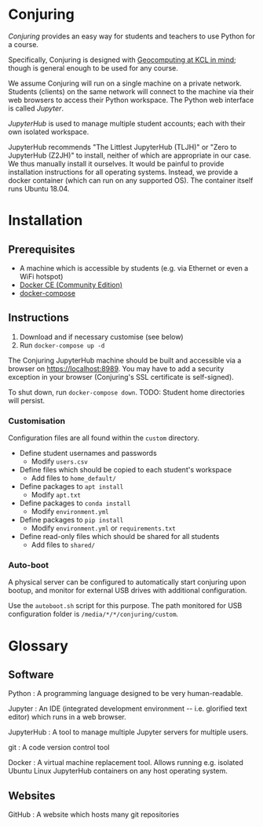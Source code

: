 # Conjuring

*Conjuring* provides an easy way for students and teachers to use Python for a
course.

Specifically, Conjuring is designed with [Geocomputing at KCL in mind][geocomp];
though is general enough to be used for any course.

We assume Conjuring will run on a single machine on a private network. Students
(clients) on the same network will connect to the machine via their web browsers
to access their Python workspace. The Python web interface is called *Jupyter*.

*JupyterHub* is used to manage multiple student accounts; each with their own
isolated workspace.

JupyterHub recommends "The Littlest JupyterHub (TLJH)" or "Zero to JupyterHub
(Z2JH)" to install, neither of which are appropriate in our case. We thus
manually install it ourselves. It would be painful to provide installation
instructions for all operating systems. Instead, we provide a docker container
(which can run on any supported OS). The container itself runs Ubuntu 18.04.

[geocomp]: TODO

# Installation

## Prerequisites
- A machine which is accessible by students (e.g. via Ethernet or even a WiFi hotspot)
- [Docker CE (Community Edition)][docker-ce]
- [docker-compose][docker-compose]

[docker-ce]: https://docs.docker.com/install/
[docker-compose]: https://github.com/docker/compose/releases

## Instructions
1. Download and if necessary customise (see below)
2. Run `docker-compose up -d`

The Conjuring JupyterHub machine should be built and accessible via a browser on
<https://localhost:8989>. You may have to add a security exception in your
browser (Conjuring's SSL certificate is self-signed).

To shut down, run `docker-compose down`.
TODO: Student home directories will persist.

### Customisation
Configuration files are all found within the `custom` directory.

- Define student usernames and passwords
  + Modify `users.csv`
- Define files which should be copied to each student's workspace
  + Add files to `home_default/`
- Define packages to `apt install`
  + Modify `apt.txt`
- Define packages to `conda install`
  + Modify `environment.yml`
- Define packages to `pip install`
  + Modify `environment.yml` or `requirements.txt`
- Define read-only files which should be shared for all students
  + Add files to `shared/`

### Auto-boot

A physical server can be configured to automatically start conjuring upon
bootup, and monitor for external USB drives with additional configuration.

Use the `autoboot.sh` script for this purpose. The path monitored for USB
configuration folder is `/media/*/*/conjuring/custom`.

# Glossary

## Software

Python
: A programming language designed to be very human-readable.

Jupyter
: An IDE (integrated development environment -- i.e. glorified text editor) which
runs in a web browser.

JupyterHub
: A tool to manage multiple Jupyter servers for multiple users.

git
: A code version control tool

Docker
: A virtual machine replacement tool. Allows running e.g. isolated Ubuntu Linux JupyterHub containers on any host operating system.

## Websites

GitHub
: A website which hosts many git repositories
